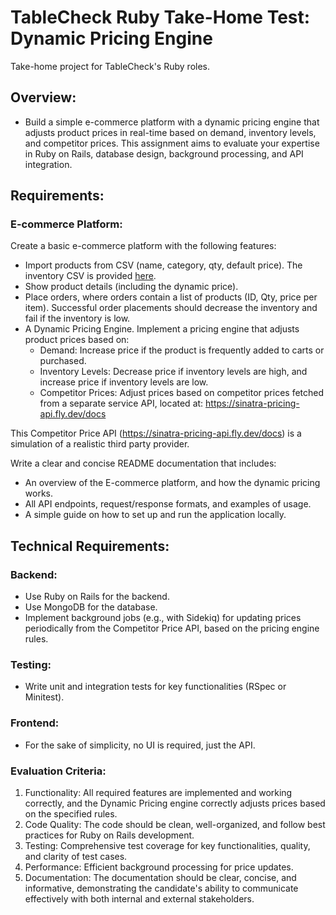 # TableCheck Ruby Take-Home Test: Dynamic Pricing Engine
Take-home project for TableCheck's Ruby roles.

## Overview:
* Build a simple e-commerce platform with a dynamic pricing engine that adjusts product prices in real-time based on demand, inventory levels, and competitor prices. This assignment aims to evaluate your expertise in Ruby on Rails, database design, background processing, and API integration.

## Requirements:
### E-commerce Platform:
Create a basic e-commerce platform with the following features:
* Import products from CSV (name, category, qty, default price). The inventory CSV is provided [here](https://github.com/TableCheck-Labs/tablecheck-ruby-take-home/blob/main/inventory.csv).
* Show product details (including the dynamic price).
* Place orders, where orders contain a list of products (ID, Qty, price per item). Successful order placements should decrease the inventory and fail if the inventory is low.
* A Dynamic Pricing Engine. Implement a pricing engine that adjusts product prices based on:
  * Demand: Increase price if the product is frequently added to carts or purchased.
  * Inventory Levels: Decrease price if inventory levels are high, and increase price if inventory levels are low.
  * Competitor Prices: Adjust prices based on competitor prices fetched from a separate service API, located at: https://sinatra-pricing-api.fly.dev/docs

This Competitor Price API (https://sinatra-pricing-api.fly.dev/docs) is a simulation of a realistic third party provider.

Write a clear and concise README documentation that includes:
* An overview of the E-commerce platform, and how the dynamic pricing works.
* All API endpoints, request/response formats, and examples of usage.
* A simple guide on how to set up and run the application locally.

## Technical Requirements:
### Backend:
* Use Ruby on Rails for the backend.
* Use MongoDB for the database.
* Implement background jobs (e.g., with Sidekiq) for updating prices periodically from the Competitor Price API, based on the pricing engine rules.
### Testing:
* Write unit and integration tests for key functionalities (RSpec or Minitest).
### Frontend:
* For the sake of simplicity, no UI is required, just the API.
### Evaluation Criteria:
1. Functionality: All required features are implemented and working correctly, and the Dynamic Pricing engine correctly adjusts prices based on the specified rules.
2. Code Quality: The code should be clean, well-organized, and follow best practices for Ruby on Rails development.
3. Testing: Comprehensive test coverage for key functionalities, quality, and clarity of test cases.
4. Performance: Efficient background processing for price updates.
5. Documentation: The documentation should be clear, concise, and informative, demonstrating the candidate's ability to communicate effectively with both internal and external stakeholders.

